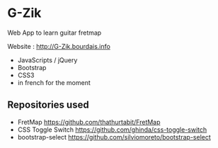 G-Zik
=====

Web App to learn guitar fretmap

Website : http://G-Zik.bourdais.info

* JavaScripts / jQuery
* Bootstrap
* CSS3
* in french for the moment

Repositories used
-----------------

* FretMap https://github.com/thathurtabit/FretMap
* CSS Toggle Switch https://github.com/ghinda/css-toggle-switch
* bootstrap-select https://github.com/silviomoreto/bootstrap-select
